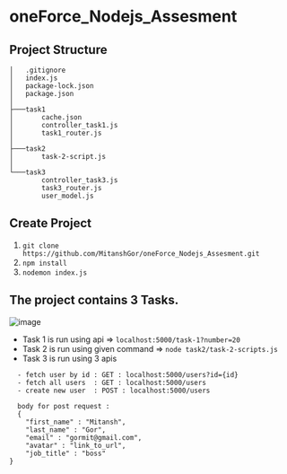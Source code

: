 # oneForce_Nodejs_Assesment



## Project Structure
```
│   .gitignore
│   index.js
│   package-lock.json
│   package.json
│
├───task1
│       cache.json
│       controller_task1.js
│       task1_router.js
│
├───task2
│       task-2-script.js
│
└───task3
        controller_task3.js
        task3_router.js
        user_model.js
 ```
 
 
 ## Create Project
1. ``` git clone https://github.com/MitanshGor/oneForce_Nodejs_Assesment.git ```
2. ``` npm install ```
3. ``` nodemon index.js ```


## The project contains 3 Tasks.

![image](https://user-images.githubusercontent.com/76811812/195692279-4409cb7b-5c26-4e51-9bb3-a89486761f5e.png)

- Task 1 is run using api  => ``` localhost:5000/task-1?number=20 ```
- Task 2 is run using given command  => ``` node task2/task-2-scripts.js ```
- Task 3 is run using 3 apis
```
  - fetch user by id : GET : localhost:5000/users?id={id}
  - fetch all users  : GET : localhost:5000/users
  - create new user  : POST : localhost:5000/users
  
  body for post request : 
  {
    "first_name" : "Mitansh",
    "last_name" : "Gor",
    "email" : "gormit@gmail.com",
    "avatar" : "link_to_url",
    "job_title" : "boss"
}

```
